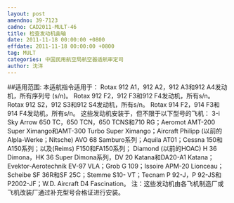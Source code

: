 ```yaml
---
layout: post
amendno: 39-7123
cadno: CAD2011-MULT-46
title: 检查发动机曲轴
date: 2011-11-18 00:00:00 +0800
effdate: 2011-11-18 00:00:00 +0800
tag: MULT
categories: 中国民用航空局航空器适航审定司
author: 沈洋
---
```


##适用范围:
本适航指令适用于：
Rotax 912 A1，912 A2，912 A3和912 A4发动机，所有序列号 (s/n)。
Rotax 912 F2，912 F3和912 F4发动机，所有s/n。
Rotax 912 S2，912 S3和912 S4发动机，所有s/n。
Rotax 914 F2，914 F3和914 F4发动机，所有s/n。
这些发动机安装于，但不限于以下型号的飞机：
3-i Sky Arrow 650 TC，650 TCN，650 TCNS和710 RG；Aeromot AMT-200 Super Ximango和AMT-300 Turbo Super Ximango；Aircraft Philipp (以前的Alpla-Werke；Nitsche) AVO 68 Samburo系列；Aquila AT01；Cessna 150和A150系列；以及(Reims) F150和FA150系列； Diamond (以前的HOAC) H 36 Dimona，HK 36 Super Dimona系列，DV 20 Katana和DA20-A1 Katana；Evektor-Aerotechnik EV-97 VLA；Grob G 109；Issoire APM-20 Lionceau；Scheibe SF 36R和SF 25C；Stemme S10- VT；Tecnam P 92-J，P 92-JS和P2002-JF；W.D. Aircraft D4 Fascination。
注：这些发动机由各飞机制造厂或飞机改装厂通过补充型号合格证进行安装。

